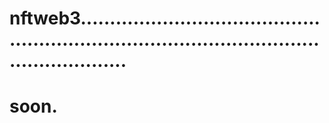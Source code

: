 # nftweb3..................................................................................................................
# soon.
